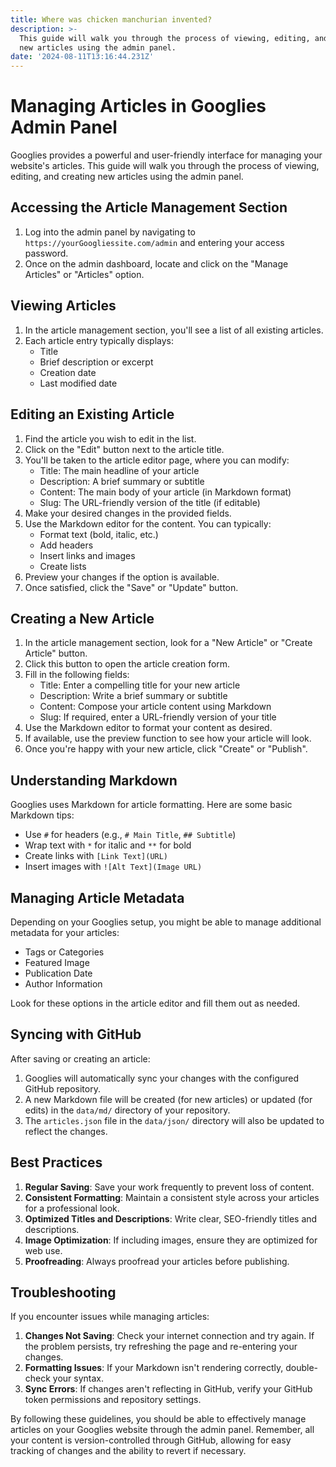 ```yaml
---
title: Where was chicken manchurian invented?
description: >-
  This guide will walk you through the process of viewing, editing, and creating
  new articles using the admin panel.
date: '2024-08-11T13:16:44.231Z'
---
```

# Managing Articles in Googlies Admin Panel

Googlies provides a powerful and user-friendly interface for managing your website's articles. This guide will walk you through the process of viewing, editing, and creating new articles using the admin panel.

## Accessing the Article Management Section

1. Log into the admin panel by navigating to `https://yourGoogliessite.com/admin` and entering your access password.
2. Once on the admin dashboard, locate and click on the "Manage Articles" or "Articles" option.

## Viewing Articles

1. In the article management section, you'll see a list of all existing articles.
2. Each article entry typically displays:
   - Title
   - Brief description or excerpt
   - Creation date
   - Last modified date

## Editing an Existing Article

1. Find the article you wish to edit in the list.
2. Click on the "Edit" button next to the article title.
3. You'll be taken to the article editor page, where you can modify:
   - Title: The main headline of your article
   - Description: A brief summary or subtitle
   - Content: The main body of your article (in Markdown format)
   - Slug: The URL-friendly version of the title (if editable)
4. Make your desired changes in the provided fields.
5. Use the Markdown editor for the content. You can typically:
   - Format text (bold, italic, etc.)
   - Add headers
   - Insert links and images
   - Create lists
6. Preview your changes if the option is available.
7. Once satisfied, click the "Save" or "Update" button.

## Creating a New Article

1. In the article management section, look for a "New Article" or "Create Article" button.
2. Click this button to open the article creation form.
3. Fill in the following fields:
   - Title: Enter a compelling title for your new article
   - Description: Write a brief summary or subtitle
   - Content: Compose your article content using Markdown
   - Slug: If required, enter a URL-friendly version of your title
4. Use the Markdown editor to format your content as desired.
5. If available, use the preview function to see how your article will look.
6. Once you're happy with your new article, click "Create" or "Publish".

## Understanding Markdown

Googlies uses Markdown for article formatting. Here are some basic Markdown tips:

- Use `#` for headers (e.g., `# Main Title`, `## Subtitle`)
- Wrap text with `*` for italic and `**` for bold
- Create links with `[Link Text](URL)`
- Insert images with `![Alt Text](Image URL)`

## Managing Article Metadata

Depending on your Googlies setup, you might be able to manage additional metadata for your articles:

- Tags or Categories
- Featured Image
- Publication Date
- Author Information

Look for these options in the article editor and fill them out as needed.

## Syncing with GitHub

After saving or creating an article:

1. Googlies will automatically sync your changes with the configured GitHub repository.
2. A new Markdown file will be created (for new articles) or updated (for edits) in the `data/md/` directory of your repository.
3. The `articles.json` file in the `data/json/` directory will also be updated to reflect the changes.

## Best Practices

1. **Regular Saving**: Save your work frequently to prevent loss of content.
2. **Consistent Formatting**: Maintain a consistent style across your articles for a professional look.
3. **Optimized Titles and Descriptions**: Write clear, SEO-friendly titles and descriptions.
4. **Image Optimization**: If including images, ensure they are optimized for web use.
5. **Proofreading**: Always proofread your articles before publishing.

## Troubleshooting

If you encounter issues while managing articles:

1. **Changes Not Saving**: Check your internet connection and try again. If the problem persists, try refreshing the page and re-entering your changes.
2. **Formatting Issues**: If your Markdown isn't rendering correctly, double-check your syntax.
3. **Sync Errors**: If changes aren't reflecting in GitHub, verify your GitHub token permissions and repository settings.

By following these guidelines, you should be able to effectively manage articles on your Googlies website through the admin panel. Remember, all your content is version-controlled through GitHub, allowing for easy tracking of changes and the ability to revert if necessary.
